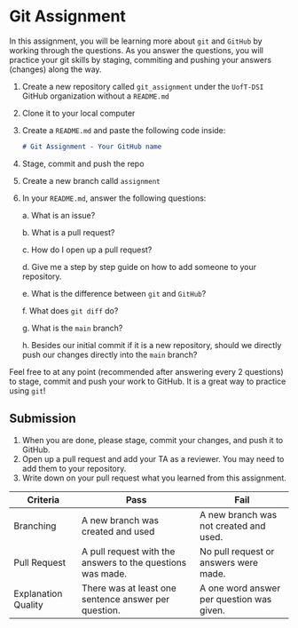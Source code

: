 # Git Assignment

In this assignment, you will be learning more about `git` and `GitHub` by working through the questions. As you answer the questions, you will practice your git skills by staging, commiting and pushing your answers (changes) along the way.

1. Create a new repository called `git_assignment` under the `UofT-DSI` GitHub organization without a `README.md`
2. Clone it to your local computer
3. Create a `README.md` and paste the following code inside:

    ```markdown
    # Git Assignment - Your GitHub name
    ```

4. Stage, commit and push the repo
5. Create a new branch calld `assignment`
6. In your `README.md`, answer the following questions:

    a. What is an issue?
    
    b. What is a pull request?

    c. How do I open up a pull request?
    
    d. Give me a step by step guide on how to add someone to your repository.

    e. What is the difference between `git` and `GitHub`?

    f. What does `git diff` do?

    g. What is the `main` branch?

    h. Besides our initial commit if it is a new repository, should we directly push our changes directly into the `main` branch?

Feel free to at any point (recommended after answering every 2 questions) to stage, commit and push your work to GitHub. It is a great way to practice using `git`!

## Submission

1. When you are done, please stage, commit your changes, and push it to GitHub.
2. Open up a pull request and add your TA as a reviewer. You may need to add them to your repository.
3. Write down on your pull request what you learned from this assignment.

|Criteria|Pass|Fail|
|---|---|---|
|Branching|A new branch was created and used|A new branch was not created and used.|
|Pull Request|A pull request with the answers to the questions was made.|No pull request or answers were made.|
|Explanation Quality|There was at least one sentence answer per question.|A one word answer per question was given.|
